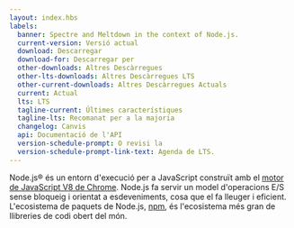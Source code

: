 ```yaml
---
layout: index.hbs
labels:
  banner: Spectre and Meltdown in the context of Node.js.
  current-version: Versió actual
  download: Descarregar
  download-for: Descarregar per
  other-downloads: Altres Descàrregues
  other-lts-downloads: Altres Descàrregues LTS
  other-current-downloads: Altres Descàrregues Actuals
  current: Actual
  lts: LTS
  tagline-current: Últimes característiques
  tagline-lts: Recomanat per a la majoria
  changelog: Canvis
  api: Documentació de l'API
  version-schedule-prompt: O revisi la
  version-schedule-prompt-link-text: Agenda de LTS.
---
```


Node.js® és un entorn d'execució per a JavaScript construït amb el [motor de JavaScript V8 de Chrome](https://developers.google.com/v8/).
Node.js fa servir un model d'operacions E/S sense bloqueig i orientat a esdeveniments, cosa que el fa lleuger i eficient.
L'ecosistema de paquets de Node.js, [npm](https://www.npmjs.com/), és l'ecosistema més gran de llibreries de codi obert del món.
